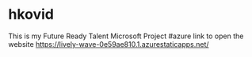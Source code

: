 # hkovid
This is my Future Ready Talent Microsoft Project
#azure link to open the website https://lively-wave-0e59ae810.1.azurestaticapps.net/
